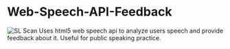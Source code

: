 # Web-Speech-API-Feedback
![SL Scan](https://github.com/BrandonSlaght/Web-Speech-API-Feedback/workflows/SL%20Scan/badge.svg)
Uses html5 web speech api to analyze users speech and provide feedback about it.  Useful for public speaking practice.
